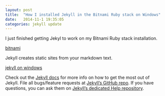 ```yaml
---
layout: post
title:  "How I installed Jekyll in the Bitnami Ruby stack on Windows"
date:   2014-11-1 19:35:05
categories: jekyll update
---
```


I just finished getting Jekyl to work on my Bitnami Ruby stack installation.  

[bitnami]  

Jekyll creates static sites from your markdown text.  

[jekyll on windows]

[jekyll on windows]: http://jekyll-windows.juthilo.com/

[bitnami]: http://wiki.bitnami.com/Infrastructure_Stacks/BitNami_Ruby_Stack




Check out the [Jekyll docs][jekyll] for more info on how to get the most out of Jekyll. File all bugs/feature requests at [Jekyll’s GitHub repo][jekyll-gh]. If you have questions, you can ask them on [Jekyll’s dedicated Help repository][jekyll-help].

[jekyll]:      http://jekyllrb.com  

[jekyll-gh]:   https://github.com/jekyll/jekyll  

[jekyll-help]: https://github.com/jekyll/jekyll-help
